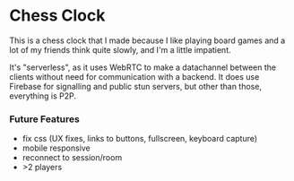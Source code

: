 # Chess Clock

This is a chess clock that I made because I like playing board games and a lot of my friends think quite slowly, and I'm
a little impatient.

It's "serverless", as it uses WebRTC to make a datachannel between the clients without need for communication with a
backend. It does use Firebase for signalling and public stun servers, but other than those, everything is P2P.

### Future Features

- fix css (UX fixes, links to buttons, fullscreen, keyboard capture)
- mobile responsive
- reconnect to session/room
- \>2 players